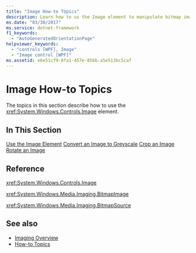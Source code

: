 ```yaml
---
title: "Image How-to Topics"
description: Learn how to us the Image element to manipulate bitmap images in a Windows Presentation Foundation (WPF) application.
ms.date: "03/30/2017"
ms.service: dotnet-framework
f1_keywords: 
  - "AutoGeneratedOrientationPage"
helpviewer_keywords: 
  - "controls [WPF], Image"
  - "Image control [WPF]"
ms.assetid: e6e51cf9-8fa1-457e-856b-a5e513bc5caf
---
```

# Image How-to Topics

The topics in this section describe how to use the <xref:System.Windows.Controls.Image> element.

## In This Section

[Use the Image Element](how-to-use-the-image-element.md)
  [Convert an Image to Greyscale](how-to-convert-an-image-to-greyscale.md)
  [Crop an Image](how-to-crop-an-image.md)
  [Rotate an Image](how-to-rotate-an-image.md)

## Reference

<xref:System.Windows.Controls.Image>

<xref:System.Windows.Media.Imaging.BitmapImage>

<xref:System.Windows.Media.Imaging.BitmapSource>

## See also

- [Imaging Overview](../graphics-multimedia/imaging-overview.md)
- [How-to Topics](../graphics-multimedia/imaging-how-to-topics.md)
